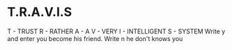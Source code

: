 # T.R.A.V.I.S
T - TRUST
R - RATHER
A - A
V - VERY
I - INTELLIGENT
S - SYSTEM
Write y and enter you become his friend. Write n he don't knows you
